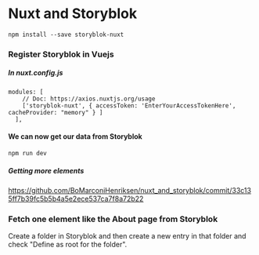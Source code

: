 # Nuxt and Storyblok
```npm install --save storyblok-nuxt```  
### Register Storyblok in Vuejs
##### In nuxt.config.js  
```
modules: [
    // Doc: https://axios.nuxtjs.org/usage
    ['storyblok-nuxt', { accessToken: 'EnterYourAccessTokenHere', cacheProvider: "memory" } ]
  ],
```
#### We can now get our data from Storyblok
```npm run dev```  
##### Getting more elements
https://github.com/BoMarconiHenriksen/nuxt_and_storyblok/commit/33c135ff7b39fc5b5b4a5e2ece537ca7f8a72b22  
### Fetch one element like the About page from Storyblok
Create a folder in Storyblok and then create a new entry in that folder and check "Define as root for the folder".  

